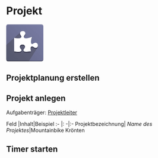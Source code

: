 # Projekt
![icons_odoo_project](assets/icons_odoo_project.png)

## Projektplanung erstellen

## Projekt anlegen
Aufgabenträger: [Projektleiter](Rollen.md#Projektleiter)

Feld |Inhalt|Beispiel
:- |: -|:-
Projektbezeichnung| *Name des Projektes*|Mountainbike Krönten


## Timer starten

